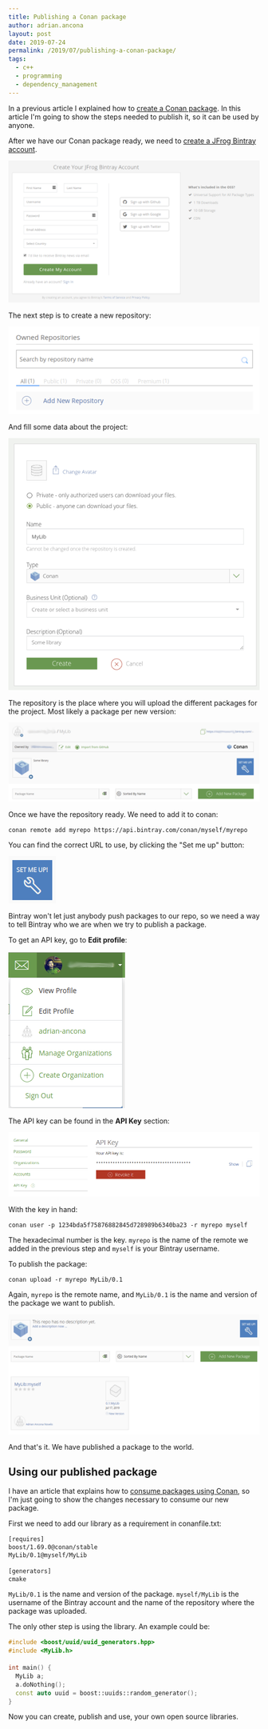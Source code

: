 ```yaml
---
title: Publishing a Conan package
author: adrian.ancona
layout: post
date: 2019-07-24
permalink: /2019/07/publishing-a-conan-package/
tags:
  - c++
  - programming
  - dependency_management
---
```


In a previous article I explained how to [create a Conan package](/2019/07/creating-a-cpp-package-with-conan/). In this article I'm going to show the steps needed to publish it, so it can be used by anyone.

After we have our Conan package ready, we need to [create a JFrog Bintray account](https://bintray.com/signup/oss).

[<img src="/images/posts/create-bintray-account.png" />](/images/posts/create-bintray-account.png)

<!--more-->

The next step is to create a new repository:

[<img src="/images/posts/bintray-new-repo.png" />](/images/posts/bintray-new-repo.png)

And fill some data about the project:

[<img src="/images/posts/bintray-new-repo-form.png" />](/images/posts/bintray-new-repo-form.png)

The repository is the place where you will upload the different packages for the project. Most likely a package per new version:

[<img src="/images/posts/bintray-repo.png" />](/images/posts/bintray-repo.png)

Once we have the repository ready. We need to add it to conan:

```
conan remote add myrepo https://api.bintray.com/conan/myself/myrepo
```

You can find the correct URL to use, by clicking the "Set me up" button:

[<img src="/images/posts/bintray-set-me-up.png" />](/images/posts/bintray-set-me-up.png)

Bintray won't let just anybody push packages to our repo, so we need a way to tell Bintray who we are when we try to publish a package.

To get an API key, go to **Edit profile**:

[<img src="/images/posts/edit-profile-bintray.png" />](/images/posts/edit-profile-bintray.png)

The API key can be found in the **API Key** section:

[<img src="/images/posts/api-key-bintray.png" />](/images/posts/api-key-bintray.png)

With the key in hand:

```
conan user -p 1234bda5f75876882845d728989b6340ba23 -r myrepo myself
```

The hexadecimal number is the key. `myrepo` is the name of the remote we added in the previous step and `myself` is your Bintray username.

To publish the package:

```
conan upload -r myrepo MyLib/0.1
```

Again, `myrepo` is the remote name, and `MyLib/0.1` is the name and version of the package we want to publish.

[<img src="/images/posts/package-uploaded-bintray.png" />](/images/posts/package-uploaded-bintray.png)

And that's it. We have published a package to the world.

## Using our published package

I have an article that explains how to [consume packages using Conan](/2019/04/dependency-management-in-cpp-with-conan/), so I'm just going to show the changes necessary to consume our new package.

First we need to add our library as a requirement in conanfile.txt:

```
[requires]
boost/1.69.0@conan/stable
MyLib/0.1@myself/MyLib

[generators]
cmake
```

`MyLib/0.1` is the name and version of the package. `myself/MyLib` is the username of the Bintray account and the name of the repository where the package was uploaded.

The only other step is using the library. An example could be:

```cpp
#include <boost/uuid/uuid_generators.hpp>
#include <MyLib.h>

int main() {
  MyLib a;
  a.doNothing();
  const auto uuid = boost::uuids::random_generator();
}
```

Now you can create, publish and use, your own open source libraries.
